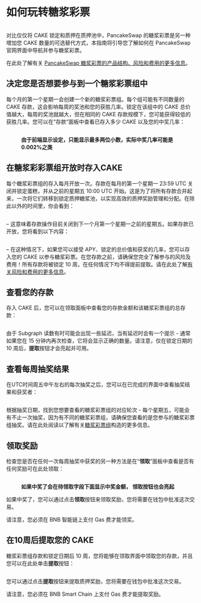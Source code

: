 # 如何玩转糖浆彩票

<figure><img src="../../.gitbook/assets/how-to-pottery.png" alt=""><figcaption></figcaption></figure>

​对比仅仅将 CAKE 锁定和质押在质押池中，PancakeSwap 的糖浆彩票是另一种增加您 CAKE 数量的可选替代方式，本指南将引导您了解如何在 PancakeSwap 官网界面中导航并参与糖浆彩票。

在此处了解有关 [PancakeSwap 糖浆彩票的产品结构、风险和费用的更多信息](https://app.gitbook.com/o/-MHRKTpKSfYQBsO7YgOo/s/-MHREX7DHcljbY5IkjgJ-3369173170/\~/changes/DhnYvzxHLGMTcuoqPPV8/products/tang-jiang-cai-piao)。

## 决定您是否想要参与到一个糖浆彩票组中 <a href="#jue-ding-nin-shi-fou-xiang-yao-can-yu-dao-yi-ge-tang-jiang-cai-piao-zu-zhong" id="jue-ding-nin-shi-fou-xiang-yao-can-yu-dao-yi-ge-tang-jiang-cai-piao-zu-zhong"></a>

每个月的第一个星期一会创建一个新的糖浆彩票组。每个组可能有不同数量的 CAKE 存款，这会影响每周的奖池和您的获胜几率。锁定在该组中的 CAKE 总价值越大，每周的奖池就越大，但在相同的 CAKE 存款规模下，您可能获得较低的获胜几率。您可以在“存款”面板中查看已存入多少 CAKE 以及您的中奖几率：​

<figure><img src="../../.gitbook/assets/获奖概率界面.png" alt=""><figcaption><p><strong>由于前端显示设定，只能显示最多两位小数，实际中奖几率可能是0.002%之类</strong></p></figcaption></figure>

## 在糖浆彩彩票组开放时存入CAKE <a href="#zai-tang-jiang-cai-cai-piao-zu-kai-fang-shi-cun-ru-cake" id="zai-tang-jiang-cai-cai-piao-zu-kai-fang-shi-cun-ru-cake"></a>

每个糖浆彩票组的存入每月开放一次。存款在每月的第一个星期一 23:59 UTC 关闭并锁定蛋糕，并从之前的星期五 10:00 UTC 开始。这是为了将所有存款合并起来，一次将它们转移到锁定质押糖浆池，以实现高效的质押奖励管理和分配。在除此以外的时间里，你会看到：​

<figure><img src="../../.gitbook/assets/质押停止.png" alt=""><figcaption></figcaption></figure>

– 这意味着存款操作目前关闭到下一个月第一个星期一之前的星期五。如果存款已开放，您将看到以下内容：​

<figure><img src="../../.gitbook/assets/存入cake.png" alt=""><figcaption></figcaption></figure>

&#x20;– 在这种情况下，如果您可以接受 APY、锁定的总价值和获奖的几率，您可以存入您的 CAKE 以参与糖浆彩票。在您存款之前，请确保您完全了解参与的风险及费用！所有存款将被锁定 10 周，在任何情况下均不得提前提取。请在此处了解[有关风险和费用的更多信息](./)。

## 查看您的存款

存入 CAKE 后，您可以在领取面板中查看您的存款金额和该糖浆彩票组的总存款：

<figure><img src="../../.gitbook/assets/领取页面 (1).png" alt=""><figcaption></figcaption></figure>

​​由于 Subgraph 读数有时可能会出现一些延迟，当有延迟时会有一个提示 - 通常如果您在 15 分钟内再次检查，它将会显示正确的数量。请注意，仅在锁定日期的 10 周后，**提取**按钮才会亮起并可用。

## 查看每周抽奖结果

在UTC时间周五中午左右的每次抽奖之后，您可以在已完成的界面中查看抽奖结果和获奖者：

<figure><img src="../../.gitbook/assets/抽奖结果.png" alt=""><figcaption></figcaption></figure>

​​根据抽奖日期，找到您想要查看的糖浆彩票组的对应轮次 - 每个星期五，可能会有不止一次抽奖，因为有不同的糖浆彩票组，请确保您查看的是您参与的糖浆彩票组抽奖。请在此处阅读以了解有关[糖浆彩票组](./#tang-jiang-cai-piao-zu)构造的更多信息。

## 领取奖励

检查您是否在任何一次每周抽奖中获奖的另一种方法是在“**领取**”面板中查看是否有任何奖励可在此处领取：​

<figure><img src="../../.gitbook/assets/奖金领取.png" alt=""><figcaption><p><strong>如果中奖了会在待领取字段下面显示中奖金额， 领取按钮也会亮起</strong></p></figcaption></figure>

如果中奖了，您可以通过点击**领取**按钮来领取奖励，您将需要在钱包中批准这次交易。

请注意，您必须在 BNB 智能链上支付 Gas 费才能领奖。

## 在10周后提取您的 CAKE

糖浆彩票组存款和锁定日期后 10 周，您将能够在领取界面中领取您的存款，并且您可以在此处单击**提取**按钮：

<figure><img src="../../.gitbook/assets/提取.png" alt=""><figcaption></figcaption></figure>

​​您可以通过点击**提取**按钮来提取质押奖励，您将需要在钱包中批准这次交易。

请注意，您必须在 BNB Smart Chain 上支付 Gas 费才能提取奖励。





##

